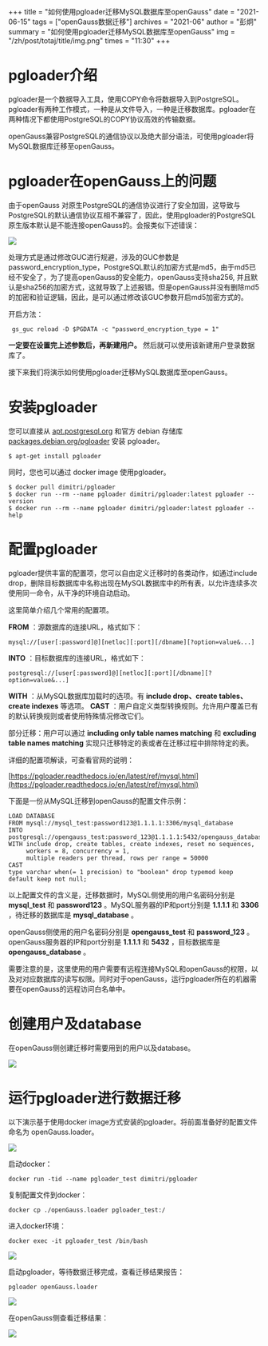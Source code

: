 +++
title = "如何使用pgloader迁移MySQL数据库至openGauss" 
date = "2021-06-15" 
tags = ["openGauss数据迁移"] 
archives = "2021-06" 
author = "彭炯" 
summary = "如何使用pgloader迁移MySQL数据库至openGauss"
img = "/zh/post/totaj/title/img.png" 
times = "11:30"
+++

# pgloader介绍

pgloader是一个数据导入工具，使用COPY命令将数据导入到PostgreSQL。pgloader有两种工作模式，一种是从文件导入，一种是迁移数据库。pgloader在两种情况下都使用PostgreSQL的COPY协议高效的传输数据。

openGauss兼容PostgreSQL的通信协议以及绝大部分语法，可使用pgloader将MySQL数据库迁移至openGauss。

# pgloader在openGauss上的问题

由于openGauss 对原生PostgreSQL的通信协议进行了安全加固，这导致与PostgreSQL的默认通信协议互相不兼容了，因此，使用pgloader的PostgreSQL原生版本默认是不能连接openGauss的。会报类似下述错误：

![](../images/connect_failed.png)

处理方式是通过修改GUC进行规避，涉及的GUC参数是password\_encryption\_type，PostgreSQL默认的加密方式是md5，由于md5已经不安全了，为了提高openGauss的安全能力，openGauss支持sha256, 并且默认是sha256的加密方式，这就导致了上述报错。但是openGauss并没有删除md5的加密和验证逻辑，因此，是可以通过修改该GUC参数开启md5加密方式的。

开启方法：
```shell
 gs_guc reload -D $PGDATA -c "password_encryption_type = 1"
```

**一定要在设置完上述参数后，再新建用户。** 然后就可以使用该新建用户登录数据库了。

接下来我们将演示如何使用pgloader迁移MySQL数据库至openGauss。

# 安装pgloader

您可以直接从 [apt.postgresql.org](https://wiki.postgresql.org/wiki/Apt) 和官方 debian 存储库 [packages.debian.org/pgloader](https://packages.debian.org/search?keywords=pgloader) 安装 pgloader。
```shell
$ apt-get install pgloader
```

同时，您也可以通过 docker image 使用pgloader。
```shell
$ docker pull dimitri/pgloader
$ docker run --rm --name pgloader dimitri/pgloader:latest pgloader --version
$ docker run --rm --name pgloader dimitri/pgloader:latest pgloader --help
```

# 配置pgloader

pgloader提供丰富的配置项，您可以自由定义迁移时的各类动作，如通过include drop，删除目标数据库中名称出现在MySQL数据库中的所有表，以允许连续多次使用同一命令，从干净的环境自动启动。

这里简单介绍几个常用的配置项。

**FROM** ：源数据库的连接URL，格式如下：
```
mysql://[user[:password]@][netloc][:port][/dbname][?option=value&...]
```
**INTO** ：目标数据库的连接URL，格式如下：
```
postgresql://[user[:password]@][netloc][:port][/dbname][?option=value&...]
```
**WITH** ：从MySQL数据库加载时的选项。有 **include drop、create tables、create indexes** 等选项。
**CAST** ：用户自定义类型转换规则。允许用户覆盖已有的默认转换规则或者使用特殊情况修改它们。

部分迁移：用户可以通过 **including only table names matching** 和 **excluding table names matching** 实现只迁移特定的表或者在迁移过程中排除特定的表。

详细的配置项解读，可查看官网的说明：

[https://pgloader.readthedocs.io/en/latest/ref/mysql.html](https://pgloader.readthedocs.io/en/latest/ref/mysql.html)

下面是一份从MySQL迁移到openGauss的配置文件示例：

```
LOAD DATABASE
FROM mysql://mysql_test:password123@1.1.1.1:3306/mysql_database
INTO postgresql://opengauss_test:password_123@1.1.1.1:5432/opengauss_database
WITH include drop, create tables, create indexes, reset no sequences,
     workers = 8, concurrency = 1,
     multiple readers per thread, rows per range = 50000
CAST
type varchar when(= 1 precision) to "boolean" drop typemod keep default keep not null;
```
以上配置文件的含义是，迁移数据时，MySQL侧使用的用户名密码分别是 **mysql\_test**  和 **password123** 。MySQL服务器的IP和port分别是 **1.1.1.1** 和 **3306** ，待迁移的数据库是 **mysql\_database** 。

openGauss侧使用的用户名密码分别是 **opengauss\_test** 和 **password\_123** 。openGauss服务器的IP和port分别是 **1.1.1.1** 和 **5432** ，目标数据库是 **opengauss\_database** 。

需要注意的是，这里使用的用户需要有远程连接MySQL和openGauss的权限，以及对对应数据库的读写权限。同时对于openGauss，运行pgloader所在的机器需要在openGauss的远程访问白名单中。

# 创建用户及database

在openGauss侧创建迁移时需要用到的用户以及database。

![](../images/create_database.png)

# 运行pgloader进行数据迁移

以下演示基于使用docker image方式安装的pgloader。将前面准备好的配置文件命名为 openGauss.loader。

![](../images/opengauss.loader.png)

启动docker：
```shell
docker run -tid --name pgloader_test dimitri/pgloader
```

复制配置文件到docker：
```shell
docker cp ./openGauss.loader pgloader_test:/
```

进入docker环境：
```shell
docker exec -it pgloader_test /bin/bash
```

![](../images/docker_run.png)

启动pgloader，等待数据迁移完成，查看迁移结果报告：
```shell
pgloader openGauss.loader
```

![](../images/pgloder.png)

在openGauss侧查看迁移结果：

![](../images/opengauss_results.png)